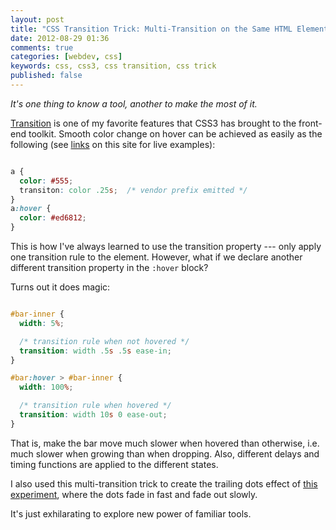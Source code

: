 ```yaml
---
layout: post
title: "CSS Transition Trick: Multi-Transition on the Same HTML Element"
date: 2012-08-29 01:36
comments: true
categories: [webdev, css]
keywords: css, css3, css transition, css trick
published: false
---
```


_It's one thing to know a tool, another to make the most of it._

[Transition](http://www.webdesignerdepot.com/2010/01/css-transitions-101/) is one of my favorite features that CSS3 has brought to the front-end toolkit. Smooth color change on hover can be achieved as easily as the following (see [links](#) on this site for live examples):

``` css Smooth hover color change (anchor)

a {
  color: #555;
  transiton: color .25s;  /* vendor prefix emitted */
}
a:hover {
  color: #ed6812;
}

```

This is how I've always learned to use the transition property --- only apply one transition rule to the element. However, what if we declare another different transition property in the `:hover` block?

<!-- more -->

Turns out it does magic:

<div id="multi-transition-bar">
  <div id="multi-transition-bar-inner"></div>
</div>

``` css Gentle-growing & rapid-dropping

#bar-inner {
  width: 5%;

  /* transition rule when not hovered */
  transition: width .5s .5s ease-in;
}

#bar:hover > #bar-inner {
  width: 100%;

  /* transition rule when hovered */
  transition: width 10s 0 ease-out;
}

```

That is, make the bar move much slower when hovered than otherwise, i.e. much slower when growing than when dropping. Also, different delays and timing functions are applied to the different states.

I also used this multi-transition trick to create the trailing dots effect of [this experiment](/lab/grid/), where the dots fade in fast and fade out slowly.

It's just exhilarating to explore new power of familiar tools.
